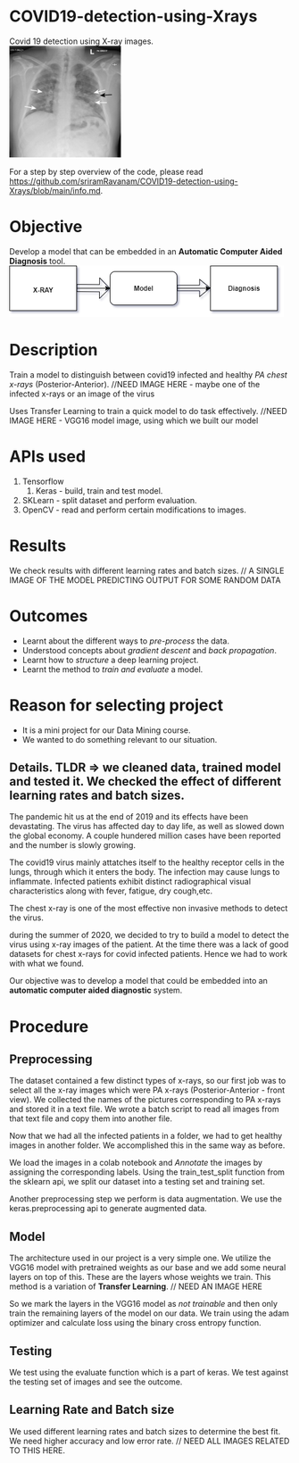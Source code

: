 # COVID19-detection-using-Xrays
Covid 19 detection using X-ray images.  
<img src="/result_images/xray_infected.jpg" width="200" height="200">

For a step by step overview of the code, please read https://github.com/sriramRavanam/COVID19-detection-using-Xrays/blob/main/info.md.

# Objective
Develop a model that can be embedded in an **Automatic Computer Aided Diagnosis** tool.
![ACAD](https://github.com/sriramRavanam/COVID19-detection-using-Xrays/blob/main/result_images/testing.jpg)

# Description
Train a model to distinguish between covid19 infected and healthy _PA chest x-rays_ (Posterior-Anterior).
//NEED IMAGE HERE - maybe one of the infected x-rays or an image of the virus

Uses Transfer Learning to train a quick model to do task effectively.
//NEED IMAGE HERE - VGG16 model image, using which we built our model

# APIs used
1. Tensorflow
    1. Keras - build, train and test model.
2. SKLearn - split dataset and perform evaluation.
3. OpenCV - read and perform certain modifications to images.


# Results
We check results with different learning rates and batch sizes.
// A SINGLE IMAGE OF THE MODEL PREDICTING OUTPUT FOR SOME RANDOM DATA

# Outcomes
* Learnt about the different ways to _pre-process_ the data.
* Understood concepts about _gradient descent_ and _back propagation_.
* Learnt how to _structure_ a deep learning project.
* Learnt the method to _train and evaluate_ a model.

# Reason for selecting project
* It is a mini project for our Data Mining course.
* We wanted to do something relevant to our situation.

## Details. TLDR => we cleaned data, trained model and tested it. We checked the effect of different learning rates and batch sizes. 
The pandemic hit us at the end of 2019 and its effects have been devastating.
The virus has affected day to day life, as well as slowed down the global economy.
A couple hundered million cases have been reported and the number is slowly growing.

The covid19 virus mainly attatches itself to the healthy receptor cells in the lungs, through which it enters the body.
The infection may cause lungs to inflammate. Infected patients exhibit distinct radiographical visual characteristics along with fever, fatigue, dry cough,etc. 

The chest x-ray is one of the most effective non invasive methods to detect the virus.

during the summer of 2020, we decided to try to build a model to detect the virus using x-ray images of the patient.
At the time there was a lack of good datasets for chest x-rays for covid infected patients. Hence we had to work with what we found.

Our objective was to develop a model that could be embedded into an __automatic computer aided diagnostic__ system.

# Procedure
## Preprocessing
The dataset contained a few distinct types of x-rays, so our first job was to select all the x-ray images which were PA x-rays (Posterior-Anterior - front view). We collected the names of the pictures corresponding to PA x-rays and stored it in a text file. 
We wrote a batch script to read all images from that text file and copy them into another file.

Now that we had all the infected patients in a folder, we had to get healthy images in another folder. We accomplished this in the same way as before.

We load the images in a colab notebook and *Annotate* the images by assigning the corresponding labels.
Using the train_test_split function from the sklearn api, we split our dataset into a testing set and training set.

Another preprocessing step we perform is data augmentation. We use the keras.preprocessing api to generate augmented data.

## Model
The architecture used in our project is a very simple one.
We utilize the VGG16 model with pretrained weights as our base and we add some neural layers on top of this. These are the layers whose weights we train.
This method is a variation of __Transfer Learning__.
// NEED AN IMAGE HERE

So we mark the layers in the VGG16 model as _not trainable_ and then only train the remaining layers of the model on our data.
We train using the adam optimizer and calculate loss using the binary cross entropy function.

## Testing
We test using the evaluate function which is a part of keras. We test against the testing set of images and see the outcome.

## Learning Rate and Batch size
We used different learning rates and batch sizes to determine the best fit.
We need higher accuracy and low error rate.
// NEED ALL IMAGES RELATED TO THIS HERE.



